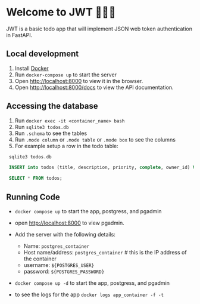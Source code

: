 # Welcome to JWT 🚀🚀🚀

JWT is a basic todo app that will implement JSON web token authentication in FastAPI.

## Local development

1. Install [Docker](https://www.docker.com/products/docker-desktop)
2. Run `docker-compose up` to start the server
3. Open [http://localhost:8000](http://localhost:8000) to view it in the browser.
4. Open [http://localhost:8000/docs](http://localhost:8000/docs) to view the API documentation.
  
## Accessing the database

1. Run `docker exec -it <container_name> bash`
2. Run `sqlite3 todos.db`
3. Run `.schema` to see the tables
4. Run `.mode column` or `.mode table` or `.mode box` to see the columns
5. For example setup a row in the todo table:

  ```sql
   sqlite3 todos.db

   INSERT into todos (title, description, priority, complete, owner_id) VALUES ("Feed the dog", "He is hungary",5, false, 1);

   SELECT * FROM todos;

   ```

## Running Code

- `docker compose up` to start the app, postgress, and pgadmin
- open [http://localhost:8000](http://localhost:8000) to view pgadmin.
- Add the server with the following details:
  - Name: `postgres_container`
  - Host name/address: `postgres_container` # this is the IP address of the container
  - username: `${POSTGRES_USER}`
  - password: `${POSTGRES_PASSWORD}`

- `docker compose up -d` to start the app, postgress, and pgadmin
- to see the logs for the app `docker logs app_container -f -t`
